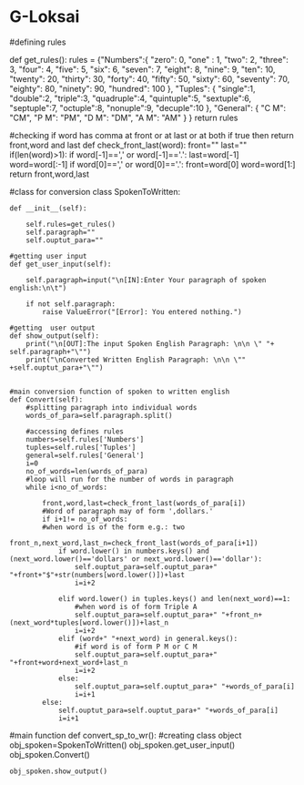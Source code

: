 # G-Loksai
#defining rules

def get_rules():
    rules = {"Numbers":{
                        "zero": 0,
                        "one" : 1,
                        "two": 2,
                        "three": 3,
                        "four": 4,
                        "five": 5,
                        "six": 6,
                        "seven": 7,
                        "eight": 8,
                        "nine": 9,
                        "ten": 10,
                        "twenty": 20,
                        "thirty": 30,
                        "forty": 40,
                        "fifty": 50,
                        "sixty": 60,
                        "seventy": 70,
                        "eighty": 80,
                        "ninety": 90,
                        "hundred": 100
                        },
            "Tuples": {
                         "single":1,
                         "double":2,
                         "triple":3,
                         "quadruple":4,
                         "quintuple":5,
                         "sextuple":6,
                         "septuple":7,
                         "octuple":8,
                         "nonuple":9,
                         "decuple":10
                      },
            "General": {
                          "C M": "CM",
                          "P M": "PM",
                          "D M": "DM",
                          "A M": "AM"
                       }
            }
    return rules

#checking if word has comma at front or at last or at both  if true then return front,word and last 
def check_front_last(word):
    front=""
    last=""
    if(len(word)>1):
        if word[-1]==',' or word[-1]=='.':
            last=word[-1]
            word=word[:-1]
        if word[0]==',' or word[0]=='.':
            front=word[0]
            word=word[1:]
    return front,word,last


#class for conversion
class SpokenToWritten:

    def __init__(self):

        self.rules=get_rules()
        self.paragraph=""
        self.ouptut_para=""

    #getting user input
    def get_user_input(self):

        self.paragraph=input("\n[IN]:Enter Your paragraph of spoken english:\n\t")

        if not self.paragraph:
            raise ValueError("[Error]: You entered nothing.")

    #getting  user output
    def show_output(self):
        print("\n[OUT]:The input Spoken English Paragraph: \n\n \" "+ self.paragraph+"\"")
        print("\nConverted Written English Paragraph: \n\n \"" +self.ouptut_para+"\"")

    
    #main conversion function of spoken to written english 
    def Convert(self):
        #splitting paragraph into individual words
        words_of_para=self.paragraph.split()

        #accessing defines rules
        numbers=self.rules['Numbers']
        tuples=self.rules['Tuples']
        general=self.rules['General']
        i=0
        no_of_words=len(words_of_para)
        #loop will run for the number of words in paragraph 
        while i<no_of_words: 
            
            front,word,last=check_front_last(words_of_para[i])
            #Word of paragraph may of form ',dollars.' 
            if i+1!= no_of_words:
            #when word is of the form e.g.: two 
                front_n,next_word,last_n=check_front_last(words_of_para[i+1])
                if word.lower() in numbers.keys() and (next_word.lower()=='dollars' or next_word.lower()=='dollar'):
                    self.ouptut_para=self.ouptut_para+" "+front+"$"+str(numbers[word.lower()])+last
                    i=i+2

                elif word.lower() in tuples.keys() and len(next_word)==1:
                    #when word is of form Triple A
                    self.ouptut_para=self.ouptut_para+" "+front_n+(next_word*tuples[word.lower()])+last_n
                    i=i+2
                elif (word+" "+next_word) in general.keys():
                    #if word is of form P M or C M
                    self.ouptut_para=self.ouptut_para+" "+front+word+next_word+last_n
                    i=i+2
                else:
                    self.ouptut_para=self.ouptut_para+" "+words_of_para[i]
                    i=i+1
            else:
                self.ouptut_para=self.ouptut_para+" "+words_of_para[i]
                i=i+1


#main function 
def convert_sp_to_wr():
    #creating class object
    obj_spoken=SpokenToWritten()
    obj_spoken.get_user_input()
    obj_spoken.Convert()


    obj_spoken.show_output()

